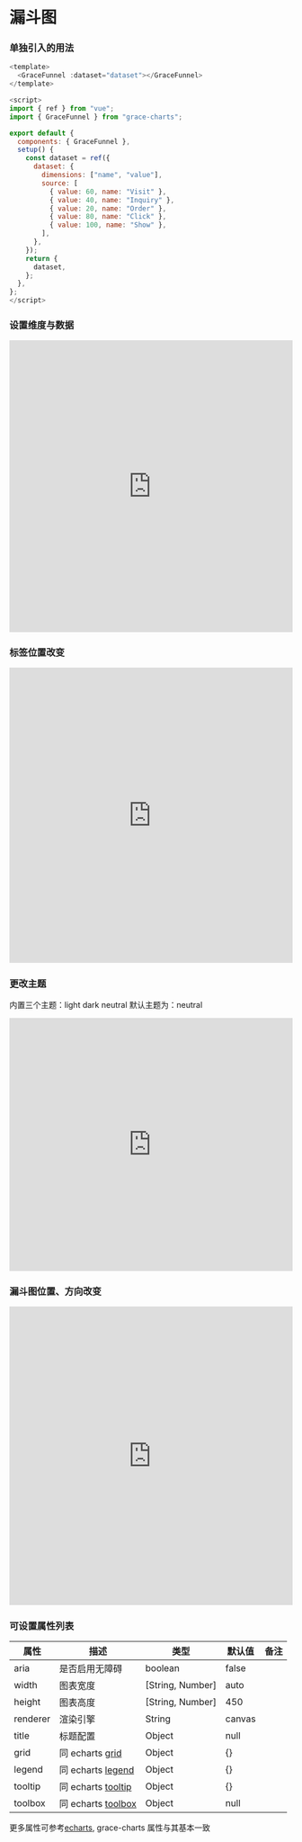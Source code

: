 # 漏斗图

### 单独引入的用法

```js
<template>
  <GraceFunnel :dataset="dataset"></GraceFunnel>
</template>

<script>
import { ref } from "vue";
import { GraceFunnel } from "grace-charts";

export default {
  components: { GraceFunnel },
  setup() {
    const dataset = ref({
      dataset: {
        dimensions: ["name", "value"],
        source: [
          { value: 60, name: "Visit" },
          { value: 40, name: "Inquiry" },
          { value: 20, name: "Order" },
          { value: 80, name: "Click" },
          { value: 100, name: "Show" },
        ],
      },
    });
    return {
      dataset,
    };
  },
};
</script>
```

### 设置维度与数据

<iframe height="518.6666564941406" style="width: 100%;" scrolling="no" title="grace-funnel-01" src="https://codepen.io/tdaine/embed/XWENPZm?default-tab=js%2Cresult&theme-id=light" frameborder="no" loading="lazy" allowtransparency="true" allowfullscreen="true">
  See the Pen <a href="https://codepen.io/tdaine/pen/XWENPZm">
  grace-funnel-01</a> by Tdaine (<a href="https://codepen.io/tdaine">@tdaine</a>)
  on <a href="https://codepen.io">CodePen</a>.
</iframe>

### 标签位置改变

<iframe height="525.3333435058594" style="width: 100%;" scrolling="no" title="grace-funnel-02" src="https://codepen.io/tdaine/embed/jOzVeQV?default-tab=js%2Cresult&theme-id=light" frameborder="no" loading="lazy" allowtransparency="true" allowfullscreen="true">
  See the Pen <a href="https://codepen.io/tdaine/pen/jOzVeQV">
  grace-funnel-02</a> by Tdaine (<a href="https://codepen.io/tdaine">@tdaine</a>)
  on <a href="https://codepen.io">CodePen</a>.
</iframe>

### 更改主题

内置三个主题：light dark neutral 默认主题为：neutral

<iframe height="450" style="width: 100%;" scrolling="no" title="grace-funnel-03" src="https://codepen.io/tdaine/embed/OJvbrJO?default-tab=js%2Cresult&theme-id=light" frameborder="no" loading="lazy" allowtransparency="true" allowfullscreen="true">
  See the Pen <a href="https://codepen.io/tdaine/pen/OJvbrJO">
  grace-funnel-03</a> by Tdaine (<a href="https://codepen.io/tdaine">@tdaine</a>)
  on <a href="https://codepen.io">CodePen</a>.
</iframe>

### 漏斗图位置、方向改变

<iframe height="531.3333435058594" style="width: 100%;" scrolling="no" title="grace-funnel-04" src="https://codepen.io/tdaine/embed/KKoNbQL?default-tab=js%2Cresult&theme-id=light" frameborder="no" loading="lazy" allowtransparency="true" allowfullscreen="true">
  See the Pen <a href="https://codepen.io/tdaine/pen/KKoNbQL">
  grace-funnel-04</a> by Tdaine (<a href="https://codepen.io/tdaine">@tdaine</a>)
  on <a href="https://codepen.io">CodePen</a>.
</iframe>

### 可设置属性列表

| 属性     | 描述                                                                    | 类型             | 默认值             | 备注 |
| -------- | ----------------------------------------------------------------------- | ---------------- | ------------------ | ---- |
| aria     | 是否启用无障碍                                                          | boolean          | false              |      |
| width    | 图表宽度                                                                | [String, Number] | auto               |      |
| height   | 图表高度                                                                | [String, Number] | 450                |      |
| renderer | 渲染引擎                                                                | String           | canvas             |      |
| title    | 标题配置                                                                | Object           | null               |      |
| grid     | 同 echarts [grid](https://echarts.apache.org/zh/option.html#grid)       | Object           | {}                 |      |
| legend   | 同 echarts [legend](https://echarts.apache.org/zh/option.html#legend)   | Object           | {}                 |      |
| tooltip  | 同 echarts [tooltip](https://echarts.apache.org/zh/option.html#tooltip) | Object           | {}                 |      |
| toolbox  | 同 echarts [toolbox](https://echarts.apache.org/zh/option.html#toolbox) | Object           | null               |      |

更多属性可参考[echarts](https://echarts.apache.org/zh/option.html#title), grace-charts 属性与其基本一致
